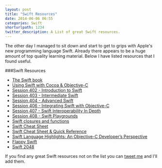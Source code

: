 ```yaml
---
layout: post
title: "Swift Resources"
date: 2014-06-06 06:55
categories: Swift
shorturlpath: 1234
twitter_description: A List of great Swift resources.
---
```


The other day I managed to sit down and start to get to grips with Apple's new programming language Swift. Already there appears to be a huge amount of top quality learning material. Below I have listed resources that I found useful.

###Swift Resources

- [The Swift book](https://developer.apple.com/library/prerelease/ios/documentation/Swift/Conceptual/Swift_Programming_Language/)
- [Using Swift with Cocoa & Objective-C](https://developer.apple.com/library/prerelease/ios/documentation/Swift/Conceptual/BuildingCocoaApps/InteractingWithObjective-CAPIs.html#//apple_ref/doc/uid/TP40014216-CH4-XID_26)
- [Session 402 - Introduction to Swift](https://developer.apple.com/videos/wwdc/2014/)
- [Session 403 - Intermediate Swift](https://developer.apple.com/videos/wwdc/2014/)
- [Session 404 - Advanced Swift](https://developer.apple.com/videos/wwdc/2014/)
- [Session 406 - Integrating Swift with Objective-C](https://developer.apple.com/videos/wwdc/2014/)
- [Session 407 - Swift Interoperability In Depth](https://developer.apple.com/videos/wwdc/2014/)
- [Session 408 - Swift Playgrounds](https://developer.apple.com/videos/wwdc/2014/)
- [Swift closures and functions](http://fuckingswiftblocksyntax.com)
- [Swift Cheat Sheet](http://kpbp.github.io/swiftcheatsheet/)
- [Swift Cheat Sheet & Quick Reference](http://www.raywenderlich.com/73967/swift-cheat-sheet-and-quick-reference)
- [Swift Language Highlights: An Objective-C Developer’s Perspective](http://www.raywenderlich.com/73997/swift-language-highlights)
- [Flappy Swift](https://github.com/fullstackio/FlappySwift)
- [Swift 2048](https://github.com/austinzheng/swift-2048)

If you find any great Swift resources not on the list you can [tweet me](https://twitter.com/tomdiggle) and I'll add them.
